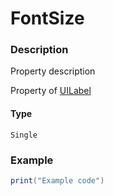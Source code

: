# FontSize
### Description
Property description

Property of [UILabel](/classes/UILabel/)

#### Type
`Single`

### Example
```lua
print("Example code")
```
